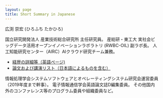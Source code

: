 ```yaml
---
layout: page
title: Short Summary in Japanese
---
```


広渕 崇宏 (ひろふち たかひろ)

国立研究開発法人 産業技術総合研究所 主任研究員。
産総研・東工大 実社会ビッグデータ活用オープンイノベーションラボラトリ (RWBC-OIL) 副ラボ長。
人工知能研究センター（AIRC）AIクラウド研究チーム兼務。

- [経歴の詳細等（英語ページ)](../cv/)
- [論文および講演リスト（日本語によるものを含む）](../pub-ja.html)

情報処理学会システムソフトウェアとオペレーティングシステム研究会運営委員（2019年度まで幹事）。
電子情報通信学会英語論文誌D編集委員。
その他国内外のコンファレンス等のプログラム委員や組織委員など。
